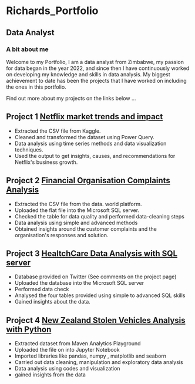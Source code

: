 # Richards_Portfolio

## Data Analyst

### A bit about me

Welcome to my Portfolio, 
I am a data analyst from Zimbabwe, my passion for  data began  in the year 2022, and since then I have continuously worked on  developing my knowledge and skills  in data analysis. My biggest achievement to date has been the projects that I have worked on including the ones in this portfolio.

Find out more about my projects on the links below ...

## Project 1 [Netflix market trends and impact](https://github.com/richardmukechiwa/Project-1-Excel-.git)

- Extracted the CSV file from Kaggle.
- Cleaned and transformed the dataset using Power Query.
- Data analysis using time series methods and data visualization techniques.
- Used the output to get insights, causes, and recommendations for Netflix's business growth.

## Project 2 [Financial Organisation Complaints Analysis](https://github.com/richardmukechiwa/SQL_Project.git)
- Extracted the CSV file from the data. world platform.
- Uploaded the flat file into the Microsoft SQL server.
- Checked the table for data quality and performed data-cleaning steps
- Data analysis using simple and advanced methods
- Obtained insights around the customer complaints and the organisation's responses and solution.

## Project 3 [HealtchCare Data Analysis with SQL server](https://github.com/richardmukechiwa/HealthCare-Dataset-Analysis-with-Microsoft-SQL-server.git)
- Database provided on Twitter (See comments on the project page)
- Uploaded the database into the Microsoft SQL server
- Performed data check
- Analysed the four tables provided using simple to advanced SQL skills
- Gained insights about the data.
  
## Project 4 [New Zealand Stolen Vehicles Analysis with Python](https://github.com/richardmukechiwa/New-Zealand-Stolen-Vehicles-Analysis-with-Python.git)
-  Extracted dataset from Maven Analytics Playground
-  Uploaded the file on into Jupyter Notebook
-  Imported libraries like pandas, numpy , matplotlib and seaborn
-  Carried out  data cleaning, manipulation and exploratory data analysis
-  Data analysis using codes and visualization
-  gained insights from the data 																			

